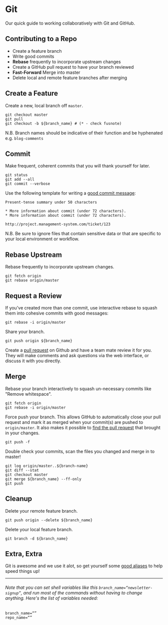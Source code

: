 # Git

Our quick guide to working collaboratively with Git and GitHub.


## Contributing to a Repo

* Create a feature branch
* Write good commits
* **Rebase** frequently to incorporate upstream changes
* Create a GitHub pull request to have your branch reviewed
* **Fast-Forward** Merge into master
* Delete local and remote feature branches after merging


## Create a Feature

Create a new, local branch off `master`.

```
git checkout master
git pull
git checkout -b ${branch_name} # (* - check fusnote)
```

N.B. Branch names should be indicative of their function and be hyphenated e.g. `blog-comments`

## Commit

Make frequent, coherent commits that you will thank yourself for later.

```
git status
git add --all
git commit --verbose
```

Use the following template for writing a [good commit message]:

    Present-tense summary under 50 characters

    * More information about commit (under 72 characters).
    * More information about commit (under 72 characters).

    http://project.management-system.com/ticket/123

[good commit message]: https://robots.thoughtbot.com/5-useful-tips-for-a-better-commit-message


N.B. Be sure to ignore files that contain sensitive data or that are specific to your local environment or workflow.


## Rebase Upstream

Rebase frequently to incorporate upstream changes.

```
git fetch origin
git rebase origin/master
```


## Request a Review

If you've created more than one commit, use interactive rebase to squash them into cohesive commits with good messages:

    git rebase -i origin/master


Share your branch.

    git push origin ${branch_name}

Create a [pull request] on Github and have a team mate review it for you. They
will make comments and ask questions via the web interface, or discuss it with you directly.

[pull request]: https://help.github.com/articles/using-pull-requests


## Merge

Rebase your branch interactively to squash un-necessary commits like "Remove whitespace".

```
git fetch origin
git rebase -i origin/master
```

Force push your branch. This allows GitHub to automatically close your pull request and mark it as merged when your commit(s) are pushed to `origin/master`. It also makes it possible to [find the pull request] that brought in your changes.

```
git push -f
```

[find the pull request]: http://stackoverflow.com/a/17819027

Double check your commits, scan the files you changed and merge in to master!

```
git log origin/master..${branch-name}
git diff --stat
git checkout master
git merge ${branch_name} --ff-only
git push
```

## Cleanup

Delete your remote feature branch.

```
git push origin --delete ${branch_name}
```

Delete your local feature branch.

```
git branch -d ${branch_name}
```


## Extra, Extra

Git is awesome and we use it alot, so get yourself some [good aliases] to help speed things up!

[good aliases]: https://github.com/robbyrussell/oh-my-zsh/blob/master/plugins/git/git.plugin.zsh


******
###### Note that you can set shell variables like this `branch_name=“newsletter-signup”`, and run most of the commands without having to change anything. Here's the list of variables needed:

```
branch_name=“”
repo_name=“”
```

